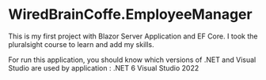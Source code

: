 # WiredBrainCoffe.EmployeeManager
This is my first project with Blazor Server Application and EF Core. I took the pluralsight course to learn and add my skills. 

For run this application, you should know which versions of .NET and Visual Studio are used by application :
.NET 6 
Visual Studio 2022
